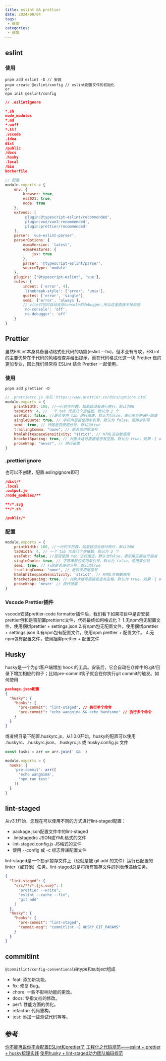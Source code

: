 ```yaml
---
title: eslint && prettier
date: 2024/09/04
tags:
 - 框架
categories:
 - 框架
---
```


## eslint

### 使用

```shell
pnpm add eslint -D // 安装
pnpm create @eslint/config // eslint配置文件的初始化
or
npm init @eslint/config
```

```json
// .eslintignore

*.sh
node_modules
*.md
*.woff
*.ttf
.vscode
.idea
dist
/public
/docs
.husky
.local
/bin
Dockerfile
```

```js
// 配置
module.exports = {
    env: {
        browser: true,
        es2021: true,
        node: true
    },
    extends: [
        'plugin:@typescript-eslint/recommended',
        'plugin:vue/vue3-recommended',
        'plugin:prettier/recommended'
    ],
    parser: 'vue-eslint-parser',
    parserOptions: {
        ecmaVersion: 'latest',
        ecmaFeatures: {
            jsx: true
        },
        parser: '@typescript-eslint/parser',
        sourceType: 'module'
    },
    plugins: ['@typescript-eslint', 'vue'],
    rules: {
        indent: ['error', 4],
        'linebreak-style': ['error', 'unix'],
        quotes: ['error', 'single'],
        semi: ['error', 'always'],
        // vite打包时自动去除console和debugger,所以这里直接关掉检查
        'no-console': 'off',
        'no-debugger': 'off'
    }
}
```

## Prettier

虽然ESLint本身具备自动格式化代码的功能(eslint --fix)，但术业有专攻，ESLint 的主要优势在于代码的风格检查并给出提示，而在代码格式化这一块 Prettier 做的更加专业，因此我们经常将 ESLint 结合 Prettier 一起使用。

### 使用

`pnpm add prettier -D`

```js
// .prettierrc.js 详见：https://www.prettier.cn/docs/options.html
module.exports = {
    printWidth: 100, //一行的字符数，如果超过会进行换行，默认为80
    tabWidth: 4, // 一个 tab 代表几个空格数，默认为 2 个
    useTabs: false, //是否使用 tab 进行缩进，默认为false，表示用空格进行缩减
    singleQuote: true, // 字符串是否使用单引号，默认为 false，使用双引号
    semi: true, // 行尾是否使用分号，默认为true
    trailingComma: "none", // 是否使用尾逗号
    htmlWhitespaceSensitivity: "strict", // HTML空白敏感度
    bracketSpacing: true, // 对象大括号直接是否有空格，默认为 true，效果：{ a: 1 }
    proseWrap: "never", // 换行设置
}
```

### .prettierignore

也可以不创建，配置.eslingignore即可

```json
/dist/*
.local
.output.js
/node_modules/**

**/*.svg
**/*.sh

/public/*
```

### 配置

```js
module.exports = {
    printWidth: 100, //一行的字符数，如果超过会进行换行，默认为80
    tabWidth: 4, // 一个 tab 代表几个空格数，默认为 2 个
    useTabs: false, //是否使用 tab 进行缩进，默认为false，表示用空格进行缩减
    singleQuote: true, // 字符串是否使用单引号，默认为 false，使用双引号
    semi: true, // 行尾是否使用分号，默认为true
    trailingComma: 'none', // 是否使用尾逗号
    htmlWhitespaceSensitivity: 'strict', // HTML空白敏感度
    bracketSpacing: true, // 对象大括号直接是否有空格，默认为 true，效果：{ a: 1 }
    proseWrap: 'never' // 换行设置
}
```

### Vscode Prettier插件

vscode安装prettier-code formatter插件后，我们看下如果项目中是否安装prettier包和是否配置prettierrc文件，代码最终如何格式化？
1.无npm包无配置文件，使用捆绑prettier + settings.json
2.有npm包无配置文件，使用捆绑prettier + settings.json
3.有npm包有配置文件，使用npm prettier + 配置文件。
4.无npm包有配置文件，使用捆绑prettier + 配置文件

## Husky

husky是一个为git客户端增加 hook 的工具。安装后，它会自动在仓库中的.git/目录下增加相应的钩子；比如pre-commit钩子就会在你执行git commit的触发。如何使用

```json
package.json配置
{
  "husky": {
    "hooks": {
      "pre-commit": "lint-staged", // 执行单个命令
      "pre-commit": "echo wangnima && echo handsome" // 执行多个命令
    }
  }
}
```

或者根目录下配置.huskyrc.js，从1.0.0开始，husky的配置可以使用 .huskyrc、.huskyrc.json、.huskyrc.js 或 husky.config.js 文件

```js
const tasks = arr => arr.join(' && ')

module.exports = {
  hooks: {
    'pre-commit': arr([
      'echo wangnima',
      'npm run test'
    ])
  }
}
```

## lint-staged

从v3.1开始，您现在可以使用不同的方式进行lint-staged配置：

- package.json配置文件中的lint-staged
- .lintstagedrc JSON或YML格式的文件
- lint-staged.config.js JS格式的文件
- 使用 --config 或 -c 标志传递配置文件

lint-staged是一个在git暂存文件上（也就是被 git add 的文件）运行已配置的linter（或其他）任务。lint-staged总是将所有暂存文件的列表传递给任务。

```json
{
  "lint-staged": {
    "src/**/*.{js,vue}": [
      "prettier --write",
      "eslint --cache --fix",
      "git add"
    ]
  },
  "husky": {
    "hooks": {
      "pre-commit": "lint-staged",
      "commit-msg": "commitlint -E HUSKY_GIT_PARAMS"
    }
  }
}
```

## commitlint

`@commitlint/config-conventional`由type和subject组成

- feat: 添加新功能。
- fix: 修复 Bug。
- chore: 一些不影响功能的更改。
- docs: 专指文档的修改。
- perf: 性能方面的优化。
- refactor: 代码重构。
- test: 添加一些测试代码等等。

## 参考

[你不能再说你不会配置ESLint和prettier了](https://juejin.cn/post/7239987776552714300?searchId=202403281603225E8084C31DAD2F0CE4A0)
[工程化之代码规范——eslint + prettier + husky梳理实践](https://juejin.cn/post/7293480734492246051?searchId=202403281547271B847421C0F521058DFE)
[使用husky + lint-staged助力团队编码规范](https://juejin.cn/post/6847902218713038862)
